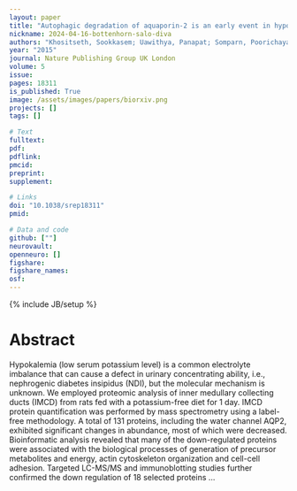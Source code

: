 ```yaml
---
layout: paper
title: "Autophagic degradation of aquaporin-2 is an early event in hypokalemia-induced nephrogenic diabetes insipidus"
nickname: 2024-04-16-bottenhorn-salo-diva
authors: "Khositseth, Sookkasem; Uawithya, Panapat; Somparn, Poorichaya; Charngkaew, Komgrid; Thippamom, Nattakan; Hoffert, Jason D; Saeed, Fahad; Michael Payne, D; Chen, Shu-Hui; Fenton, Robert A; "
year: "2015"
journal: Nature Publishing Group UK London
volume: 5
issue:
pages: 18311
is_published: True
image: /assets/images/papers/biorxiv.png
projects: []
tags: []

# Text
fulltext:
pdf:
pdflink:
pmcid:
preprint: 
supplement:

# Links
doi: "10.1038/srep18311"
pmid:

# Data and code
github: [""]
neurovault:
openneuro: []
figshare:
figshare_names:
osf:
---
```

{% include JB/setup %}

# Abstract

Hypokalemia (low serum potassium level) is a common electrolyte imbalance that can cause a defect in urinary concentrating ability, i.e., nephrogenic diabetes insipidus (NDI), but the molecular mechanism is unknown. We employed proteomic analysis of inner medullary collecting ducts (IMCD) from rats fed with a potassium-free diet for 1 day. IMCD protein quantification was performed by mass spectrometry using a label-free methodology. A total of 131 proteins, including the water channel AQP2, exhibited significant changes in abundance, most of which were decreased. Bioinformatic analysis revealed that many of the down-regulated proteins were associated with the biological processes of generation of precursor metabolites and energy, actin cytoskeleton organization and cell-cell adhesion. Targeted LC-MS/MS and immunoblotting studies further confirmed the down regulation of 18 selected proteins …
